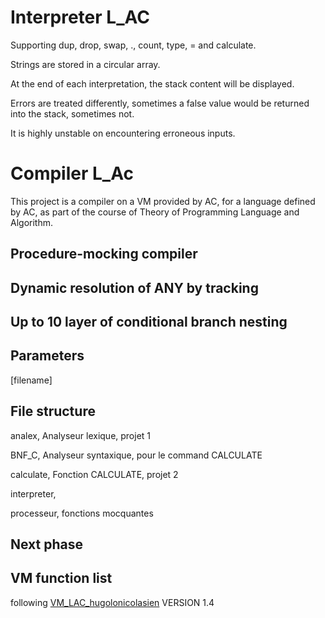 # Interpreter L_AC

Supporting dup, drop, swap, ., count, type, = and calculate.

Strings are stored in a circular array.

At the end of each interpretation, the stack content will be displayed.

Errors are treated differently, sometimes a false value would be returned into the stack, sometimes not.

It is highly unstable on encountering erroneous inputs.

# Compiler L_Ac

This project is a compiler on a VM provided by AC,
for a language defined by AC,
as part of the course of Theory of Programming Language and Algorithm.

## Procedure-mocking compiler
## Dynamic resolution of ANY by tracking
## Up to 10 layer of conditional branch nesting

## Parameters

[filename]


## File structure

analex, Analyseur lexique, projet 1

BNF_C, Analyseur syntaxique, pour le command CALCULATE

calculate, Fonction CALCULATE, projet 2

interpreter, 

processeur, fonctions mocquantes

## Next phase

## VM function list
following [VM_LAC_hugolonicolasien](https://github.com/SPEITCoder/VM_LAC_hugolonicolasien) VERSION 1.4